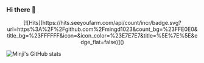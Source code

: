 ### Hi there 👋

<center> [![Hits](https://hits.seeyoufarm.com/api/count/incr/badge.svg?url=https%3A%2F%2Fgithub.com%2Fmingd1023&count_bg=%23FFE0E0&title_bg=%23FFFFFF&icon=&icon_color=%23E7E7E7&title=%5E%7E%5E&edge_flat=false)]() </center>

![Minji's GitHub stats](https://github-readme-stats.vercel.app/api?username=mingd1023&hide=stars&show_icons=true&title_color=FFFFFF&text_color=FFFFFF&icon_color=FFFFFF&bg_color=FFE9EF&hide_border=TRUE)

<!--START_SECTION:waka-->
<!--END_SECTION:waka-->

<!--
**mingd1023/mingd1023** is a ✨ _special_ ✨ repository because its `README.md` (this file) appears on your GitHub profile.

Here are some ideas to get you started:

- 🔭 I’m currently working on ...
- 🌱 I’m currently learning ...
- 👯 I’m looking to collaborate on ...
- 🤔 I’m looking for help with ...
- 💬 Ask me about ...
- 📫 How to reach me: ...
- 😄 Pronouns: ...
- ⚡ Fun fact: ...
-->
